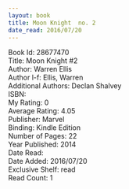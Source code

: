 ```yaml
---
layout: book
title: Moon Knight  no. 2
date_read: 2016/07/20
---
```


Book Id: 28677470<br />
Title: Moon Knight #2<br />
Author: Warren Ellis<br />
Author l-f: Ellis, Warren<br />
Additional Authors: Declan Shalvey<br />
ISBN: <br />
My Rating: 0<br />
Average Rating: 4.05<br />
Publisher: Marvel<br />
Binding: Kindle Edition<br />
Number of Pages: 22<br />
Year Published: 2014<br />
Date Read: <br />
Date Added: 2016/07/20<br />
Exclusive Shelf: read<br />
Read Count: 1<br />

